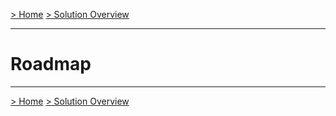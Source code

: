 [> Home](../README.md)    [> Solution Overview](README.md)

---

# Roadmap


------

[> Home](../README.md)    [> Solution Overview](README.md)


